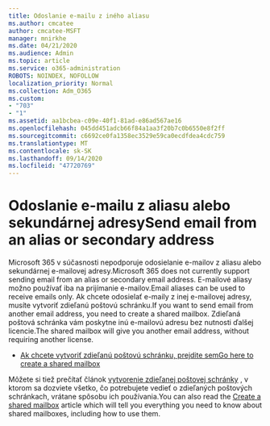 ```yaml
---
title: Odoslanie e-mailu z iného aliasu
ms.author: cmcatee
author: cmcatee-MSFT
manager: mnirkhe
ms.date: 04/21/2020
ms.audience: Admin
ms.topic: article
ms.service: o365-administration
ROBOTS: NOINDEX, NOFOLLOW
localization_priority: Normal
ms.collection: Adm_O365
ms.custom:
- "703"
- "1"
ms.assetid: aa1bcbea-c09e-40f1-81ad-e86ad567ae16
ms.openlocfilehash: 045dd451adcb66f84a1aa3f20b7c0b6550e8f2ff
ms.sourcegitcommit: c6692ce0fa1358ec3529e59ca0ecdfdea4cdc759
ms.translationtype: MT
ms.contentlocale: sk-SK
ms.lasthandoff: 09/14/2020
ms.locfileid: "47720769"
---
```

# <a name="send-email-from-an-alias-or-secondary-address"></a><span data-ttu-id="7f4cc-102">Odoslanie e-mailu z aliasu alebo sekundárnej adresy</span><span class="sxs-lookup"><span data-stu-id="7f4cc-102">Send email from an alias or secondary address</span></span>

<span data-ttu-id="7f4cc-103">Microsoft 365 v súčasnosti nepodporuje odosielanie e-mailov z aliasu alebo sekundárnej e-mailovej adresy.</span><span class="sxs-lookup"><span data-stu-id="7f4cc-103">Microsoft 365 does not currently support sending email from an alias or secondary email address.</span></span> <span data-ttu-id="7f4cc-104">E-mailové aliasy možno používať iba na prijímanie e-mailov.</span><span class="sxs-lookup"><span data-stu-id="7f4cc-104">Email aliases can be used to receive emails only.</span></span> <span data-ttu-id="7f4cc-105">Ak chcete odosielať e-maily z inej e-mailovej adresy, musíte vytvoriť zdieľanú poštovú schránku.</span><span class="sxs-lookup"><span data-stu-id="7f4cc-105">If you want to send email from another email address, you need to create a shared mailbox.</span></span> <span data-ttu-id="7f4cc-106">Zdieľaná poštová schránka vám poskytne inú e-mailovú adresu bez nutnosti ďalšej licencie.</span><span class="sxs-lookup"><span data-stu-id="7f4cc-106">The shared mailbox will give you another email address, without requiring another license.</span></span>
  
- [<span data-ttu-id="7f4cc-107">Ak chcete vytvoriť zdieľanú poštovú schránku, prejdite sem</span><span class="sxs-lookup"><span data-stu-id="7f4cc-107">Go here to create a shared mailbox</span></span>](https://portal.office.com/AdminPortal/Home#/AssistedGuide/addemailoptions)

<span data-ttu-id="7f4cc-108">Môžete si tiež prečítať článok [vytvorenie zdieľanej poštovej schránky](https://docs.microsoft.com/microsoft-365/admin/email/create-a-shared-mailbox) , v ktorom sa dozviete všetko, čo potrebujete vedieť o zdieľaných poštových schránkach, vrátane spôsobu ich používania.</span><span class="sxs-lookup"><span data-stu-id="7f4cc-108">You can also read the [Create a shared mailbox](https://docs.microsoft.com/microsoft-365/admin/email/create-a-shared-mailbox) article which will tell you everything you need to know about shared mailboxes, including how to use them.</span></span>